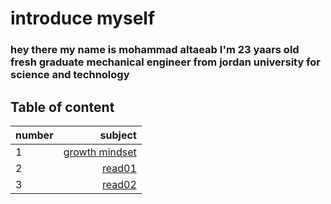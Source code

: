 # introduce myself 
### hey there my name is mohammad altaeab I'm 23 yaars old fresh graduate mechanical engineer from jordan university for science and technology
## Table of content
|number |subject|
|:------|------:|
|1|[growth mindset](https://mohammad-altaeab.github.io/reading-notes/growth_mindset)|
|2|[read01](https://mohammad-altaeab.github.io/reading-notes/read01)|
|3|[read02](https://mohammad-altaeab.github.io/reading-notes/read02)|
